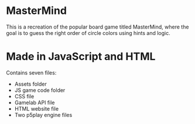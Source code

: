 # MasterMind
This is a recreation of the popular board game titled MasterMind, where the goal is to guess the right order of circle colors using hints and logic.

# Made in JavaScript and HTML

Contains seven files:
  - Assets folder
  - JS game code folder
  - CSS file
  - Gamelab API file
  - HTML website file
  - Two p5play engine files
